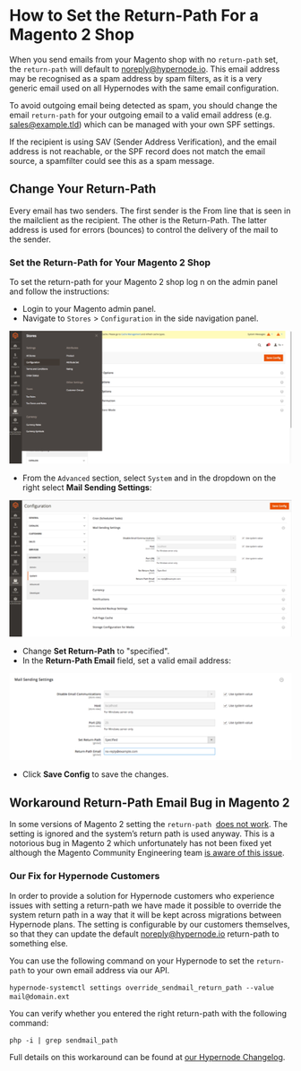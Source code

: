 <!-- source: https://support.hypernode.com/en/ecommerce/magento-2/how-to-set-the-return-path-for-a-magento-2-shop -->

# How to Set the Return-Path For a Magento 2 Shop

When you send emails from your Magento shop with no `return-path` set, the `return-path` will default to noreply@hypernode.io. This email address may be recognised as a spam address by spam filters, as it is a very generic email used on all Hypernodes with the same email configuration.

To avoid outgoing email being detected as spam, you should change the email `return-path` for your outgoing email to a valid email address (e.g. sales@example.tld) which can be managed with your own SPF settings.

If the recipient is using SAV (Sender Address Verification), and the email address is not reachable, or the SPF record does not match the email source, a spamfilter could see this as a spam message.

## Change Your Return-Path

Every email has two senders. The first sender is the From line that is seen in the mailclient as the recipient. The other is the Return-Path. The latter address is used for errors (bounces) to control the delivery of the mail to the sender.

### Set the Return-Path for Your Magento 2 Shop

To set the return-path for your Magento 2 shop log n on the admin panel and follow the instructions:

- Login to your Magento admin panel.
- Navigate to `Stores` > `Configuration` in the side navigation panel.

![](_res/lsFHX4hWNSzEZ0r3Q94GBpVXvJmljmpf4g.png)

- From the `Advanced` section, select `System` and in the dropdown on the right select **Mail Sending Settings**:

![](_res/UQKWXm53v5UAIomG_A27w5JfvJ_NxIijbw.png)

- Change **Set Return-Path** to "specified".
- In the **Return-Path Email** field, set a valid email address:

![](_res/GIifdVjgF1glwRvzhoQwSqCFEbmzEJ7NbQ.png)

- Click **Save Config** to save the changes.

## Workaround Return-Path Email Bug in Magento 2

In some versions of Magento 2 setting the `return-path`  [does not work](https://github.com/magento/magento2/issues/6146). The setting is ignored and the system’s return path is used anyway. This is a notorious bug in Magento 2 which unfortunately has not been fixed yet although the Magento Community Engineering team [is aware of this issue](https://github.com/magento/magento2/issues/6954).

### Our Fix for Hypernode Customers

In order to provide a solution for Hypernode customers who experience issues with setting a return-path we have made it possible to override the system return path in a way that it will be kept across migrations between Hypernode plans. The setting is configurable by our customers themselves, so that they can update the default noreply@hypernode.io return-path to something else.

You can use the following command on your Hypernode to set the `return-path` to your own email address via our API.

```
hypernode-systemctl settings override_sendmail_return_path --value mail@domain.ext
```

You can verify whether you entered the right return-path with the following command:

```
php -i | grep sendmail_path
```

Full details on this workaround can be found at [our Hypernode Changelog](https://changelog.hypernode.com/changelog/release-5073-configurable-return-path-outgoing-mail-workaround-magento-2-sendmail-bug/).
